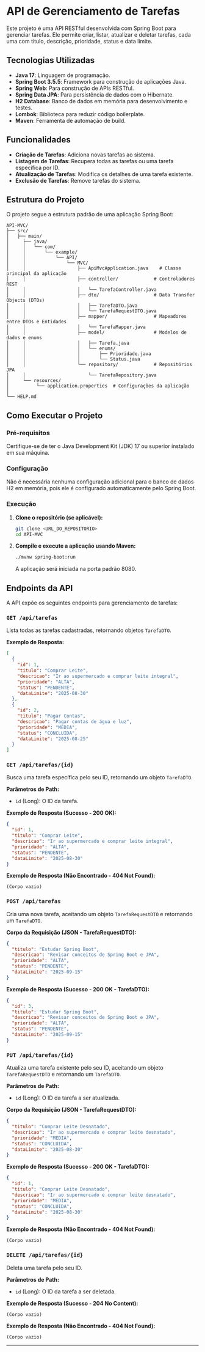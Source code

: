 # API de Gerenciamento de Tarefas

Este projeto é uma API RESTful desenvolvida com Spring Boot para gerenciar tarefas. Ele permite criar, listar, atualizar e deletar tarefas, cada uma com título, descrição, prioridade, status e data limite.

## Tecnologias Utilizadas

*   **Java 17**: Linguagem de programação.
*   **Spring Boot 3.5.5**: Framework para construção de aplicações Java.
*   **Spring Web**: Para construção de APIs RESTful.
*   **Spring Data JPA**: Para persistência de dados com o Hibernate.
*   **H2 Database**: Banco de dados em memória para desenvolvimento e testes.
*   **Lombok**: Biblioteca para reduzir código boilerplate.
*   **Maven**: Ferramenta de automação de build.

## Funcionalidades

*   **Criação de Tarefas**: Adiciona novas tarefas ao sistema.
*   **Listagem de Tarefas**: Recupera todas as tarefas ou uma tarefa específica por ID.
*   **Atualização de Tarefas**: Modifica os detalhes de uma tarefa existente.
*   **Exclusão de Tarefas**: Remove tarefas do sistema.

## Estrutura do Projeto

O projeto segue a estrutura padrão de uma aplicação Spring Boot:

```
API-MVC/
├── src/
│   ├── main/
│     ├── java/
│     │   └── com/
│     │       └── example/
│     │           └── API/
│     │               └── MVC/
│     │                   ├── ApiMvcApplication.java    # Classe principal da aplicação
│     │                   ├── controller/             # Controladores REST
│     │                   │   └── TarefaController.java
│     │                   ├── dto/                    # Data Transfer Objects (DTOs)
│     │                   │   ├── TarefaDTO.java
│     │                   │   └── TarefaRequestDTO.java
│     │                   ├── mapper/                 # Mapeadores entre DTOs e Entidades
│     │                   │   └── TarefaMapper.java
│     │                   ├── model/                  # Modelos de dados e enums
│     │                   │   ├── Tarefa.java
│     │                   │   └── enums/
│     │                   │       ├── Prioridade.java
│     │                   │       └── Status.java
│     │                   └── repository/             # Repositórios JPA
│     │                       └── TarefaRepository.java
│     └── resources/
│          └── application.properties  # Configurações da aplicação
│  
└── HELP.md
```

## Como Executar o Projeto

### Pré-requisitos

Certifique-se de ter o Java Development Kit (JDK) 17 ou superior instalado em sua máquina.

### Configuração

Não é necessária nenhuma configuração adicional para o banco de dados H2 em memória, pois ele é configurado automaticamente pelo Spring Boot.

### Execução

1.  **Clone o repositório (se aplicável):**

    ```bash
    git clone <URL_DO_REPOSITORIO>
    cd API-MVC
    ```

2.  **Compile e execute a aplicação usando Maven:**

    ```bash
    ./mvnw spring-boot:run
    ```

    A aplicação será iniciada na porta padrão 8080.

## Endpoints da API

A API expõe os seguintes endpoints para gerenciamento de tarefas:

### `GET /api/tarefas`

Lista todas as tarefas cadastradas, retornando objetos `TarefaDTO`.

**Exemplo de Resposta:**

```json
[
  {
    "id": 1,
    "titulo": "Comprar Leite",
    "descricao": "Ir ao supermercado e comprar leite integral",
    "prioridade": "ALTA",
    "status": "PENDENTE",
    "dataLimite": "2025-08-30"
  },
  {
    "id": 2,
    "titulo": "Pagar Contas",
    "descricao": "Pagar contas de água e luz",
    "prioridade": "MEDIA",
    "status": "CONCLUIDA",
    "dataLimite": "2025-08-25"
  }
]
```

### `GET /api/tarefas/{id}`

Busca uma tarefa específica pelo seu ID, retornando um objeto `TarefaDTO`.

**Parâmetros de Path:**

*   `id` (Long): O ID da tarefa.

**Exemplo de Resposta (Sucesso - 200 OK):**

```json
{
  "id": 1,
  "titulo": "Comprar Leite",
  "descricao": "Ir ao supermercado e comprar leite integral",
  "prioridade": "ALTA",
  "status": "PENDENTE",
  "dataLimite": "2025-08-30"
}
```

**Exemplo de Resposta (Não Encontrado - 404 Not Found):**

```
(Corpo vazio)
```

### `POST /api/tarefas`

Cria uma nova tarefa, aceitando um objeto `TarefaRequestDTO` e retornando um `TarefaDTO`.

**Corpo da Requisição (JSON - TarefaRequestDTO):**

```json
{
  "titulo": "Estudar Spring Boot",
  "descricao": "Revisar conceitos de Spring Boot e JPA",
  "prioridade": "ALTA",
  "status": "PENDENTE",
  "dataLimite": "2025-09-15"
}
```

**Exemplo de Resposta (Sucesso - 200 OK - TarefaDTO):**

```json
{
  "id": 3,
  "titulo": "Estudar Spring Boot",
  "descricao": "Revisar conceitos de Spring Boot e JPA",
  "prioridade": "ALTA",
  "status": "PENDENTE",
  "dataLimite": "2025-09-15"
}
```

### `PUT /api/tarefas/{id}`

Atualiza uma tarefa existente pelo seu ID, aceitando um objeto `TarefaRequestDTO` e retornando um `TarefaDTO`.

**Parâmetros de Path:**

*   `id` (Long): O ID da tarefa a ser atualizada.

**Corpo da Requisição (JSON - TarefaRequestDTO):**

```json
{
  "titulo": "Comprar Leite Desnatado",
  "descricao": "Ir ao supermercado e comprar leite desnatado",
  "prioridade": "MEDIA",
  "status": "CONCLUIDA",
  "dataLimite": "2025-08-30"
}
```

**Exemplo de Resposta (Sucesso - 200 OK - TarefaDTO):**

```json
{
  "id": 1,
  "titulo": "Comprar Leite Desnatado",
  "descricao": "Ir ao supermercado e comprar leite desnatado",
  "prioridade": "MEDIA",
  "status": "CONCLUIDA",
  "dataLimite": "2025-08-30"
}
```

**Exemplo de Resposta (Não Encontrado - 404 Not Found):**

```
(Corpo vazio)
```

### `DELETE /api/tarefas/{id}`

Deleta uma tarefa pelo seu ID.

**Parâmetros de Path:**

*   `id` (Long): O ID da tarefa a ser deletada.

**Exemplo de Resposta (Sucesso - 204 No Content):**

```
(Corpo vazio)
```

**Exemplo de Resposta (Não Encontrado - 404 Not Found):**

```
(Corpo vazio)
```

---
